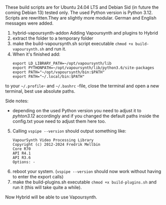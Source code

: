 These build scripts are for Ubuntu 24.04 LTS and Debian Sid (in future the coming Debian 13) tested only.
The used Python version is Python 3.12.
Scripts are rewritten.They are slightly more modular. German and English messages were added.

1. hybrid-vapoursynth-addon
Adding Vapoursynth and plugins to Hybrid
2. extract the folder to a temporary folder
3. make the build-vapoursynth.sh script executable `chmod +x build-vapoursynth.sh` and run it.
4. When it's finished add:
    ```
    export LD_LIBRARY_PATH=~/opt/vapoursynth/lib
    export PYTHONPATH=~/opt/vapoursynth/lib/python3.6/site-packages
    export PATH="~/opt/vapoursynth/bin:$PATH"
    export PATH="~/.local/bin:$PATH"
    ```
  to your `~/.profile`- and `~/.bashrc` -file, close the terminal and open a new terminal, best use absolute paths.
  
  Side notes:
  * depending on the used Python version you need to adjust it to _pyhton3.12_ accordingly and if you changed the default paths inside the config.txt youe need to adjust them here too.
  
5. Calling `vspipe --version` should output something like:
    ```
    VapourSynth Video Processing Library
    Copyright (c) 2012-2024 Fredrik Mellbin
    Core R70
    API R4.1
    API R3.6
    Options: -
    ```
6. reboot your system.
(`vspipe --version` should now work without having to enter the export calls)
7. make the build-plugins.sh executable `chmod +x build-plugins.sh` and run it (this will take quite a while).

Now Hybrid will be able to use Vapoursynth.
